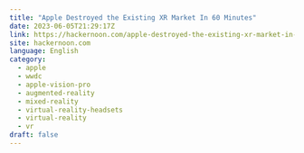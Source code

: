 ```yaml
---
title: "Apple Destroyed the Existing XR Market In 60 Minutes"
date: 2023-06-05T21:29:17Z
link: https://hackernoon.com/apple-destroyed-the-existing-xr-market-in-60-minutes?source=rss&utm_medium=RSS&utm_source=news.12bit.vn
site: hackernoon.com
language: English
category:
  - apple
  - wwdc
  - apple-vision-pro
  - augmented-reality
  - mixed-reality
  - virtual-reality-headsets
  - virtual-reality
  - vr
draft: false
---
```

